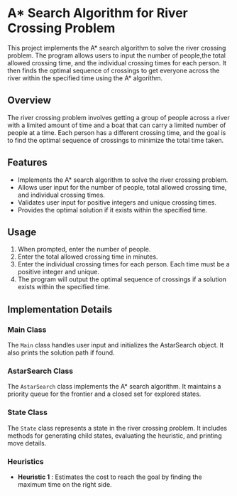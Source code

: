 # A* Search Algorithm for River Crossing Problem 
 
This project implements the A* search algorithm to solve the river crossing problem. The program 
allows users to input the number of people,the total allowed crossing time, and the individual 
crossing times for each person. It then finds the optimal sequence of crossings to get everyone 
across the river within the specified time using the A* algorithm.

## Overview
The river crossing problem involves getting a group of people across a river with a limited amount of time and a boat that can carry a limited number of people at a time. 
Each person has a different crossing time, and the goal is to find the optimal sequence of crossings to minimize the total time taken.
## Features
* Implements the A* search algorithm to solve the river crossing problem.
* Allows user input for the number of people, total allowed crossing time, and individual crossing times.
* Validates user input for positive integers and unique crossing times.
* Provides the optimal solution if it exists within the specified time.

## Usage
1. When prompted, enter the number of people.
2. Enter the total allowed crossing time in minutes.
3. Enter the individual crossing times for each person. Each time must be a positive integer and unique.
4. The program will output the optimal sequence of crossings if a solution exists within the specified time.
## Implementation Details
### **Main Class**
The `Main` class handles user input and initializes the AstarSearch object. It also prints the solution path if found.

### **AstarSearch Class**
The `AstarSearch` class implements the A* search algorithm. It maintains a priority queue for the frontier and a closed set for explored states.

### **State Class**
The `State` class represents a state in the river crossing problem. It includes methods for generating child states, evaluating the heuristic, and printing move details.

### **Heuristics**
* **Heuristic 1** : Estimates the cost to reach the goal by finding the maximum time on the right side.
